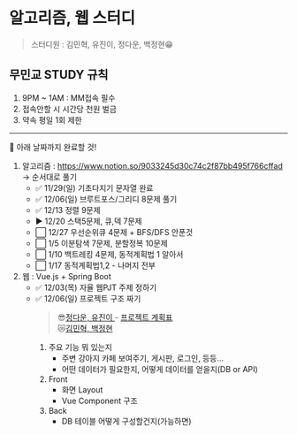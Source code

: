 # 알고리즘, 웹 스터디

> 스터디원 : 김민혁, 유진이, 정다운, 백정현😁

## 무민교 STUDY 규칙

1. 9PM ~ 1AM : MM접속 필수
2. 접속안할 시 시간당 천원 벌금
3. 약속 평일 1회 제한

---

📆 아래 날짜까지 완료할 것!

1. 알고리즘 : https://www.notion.so/9033245d30c74c2f87bb495f766cffad
   -> 순서대로 풀기
   - ✅ 11/29(일) 기초다지기 문자열 완료
   - ✅ 12/06(일) 브루트포스/그리디 8문제 풀기
   - ✅ 12/13 정렬 9문제
   - ▶ 12/20 스택5문제, 큐,덱 7문제
   - ⬜ 12/27 우선순위큐 4문제 + BFS/DFS 안푼것
   - ⬜ 1/5 이분탐색 7문제, 분할정복 10문제
   - ⬜ 1/10 백트레킹 4문제, 동적계획법 1 알아서
   - ⬜ 1/17 동적계획법1,2 - 나머지 전부
2. 웹 : Vue.js + Spring Boot
   - ✅ 12/03(목) 자율 웹PJT 주제 정하기
   - ✅ 12/06(일) 프로젝트 구조 짜기
     > 😎[정다운, 유진이 ](https://www.notion.so/12-PJT-5f43e5279db347298737320de14e2096) - [프로젝트 계획표](https://www.notion.so/12-PJT-1ad4058a3836418c9efaac48c5fba17f)  
     > 😿[김민혁, 백정현 ](https://www.notion.so/3cec21ede80a4e8e934784d92ad8a0e6)
     1. 주요 기능 뭐 있는지
        - 주변 강아지 카페 보여주기, 게시판, 로그인, 등등...
        - 어떤 데이터가 필요한지, 어떻게 데이터를 얻을지(DB or API)
     2. Front
        - 화면 Layout
        - Vue Component 구조
     3. Back
        - DB 테이블 어떻게 구성할건지(가능하면)
